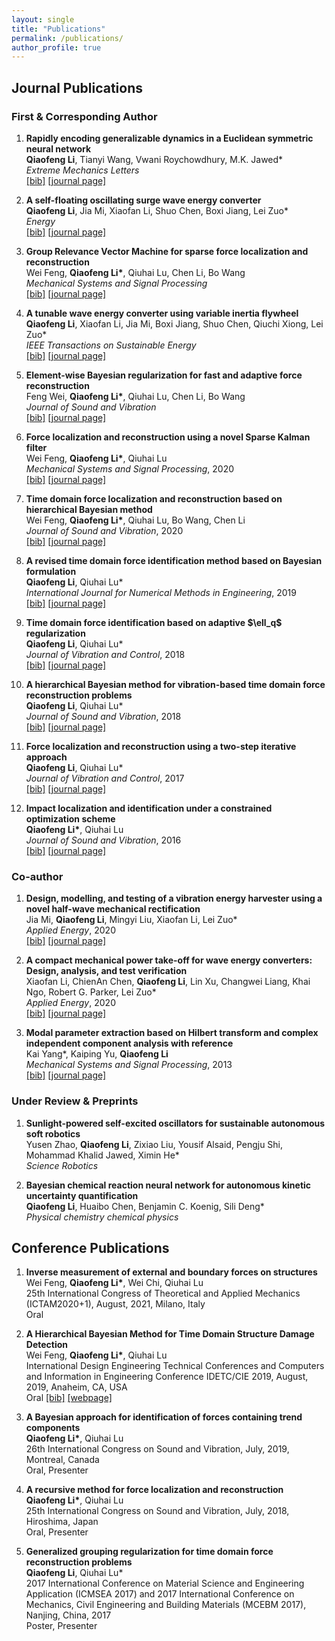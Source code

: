 ```yaml
---
layout: single
title: "Publications"
permalink: /publications/
author_profile: true
---
```


<!-- the styles -->
<style>

div.noshow { display: none; }
div.bibtex {
  margin-right: 0%;
  margin-top: 1.2em;
  margin-bottom: 1.3em;
  border: 1px solid silver;
  padding: 0.3em 0.5em;
  background: #eeeeee;
}
div.bibtex pre { font-size: 75%; overflow: auto;  width: 100%; }
</style>


<!-- the scripts -->
<script>
function toggleBibtex(articleid) {
  var bib = document.getElementById('bib_'+articleid);
  if (bib) {
    if(bib.className.indexOf('bibtex') != -1) {
    bib.className.indexOf('noshow') == -1?bib.className = 'bibtex noshow':bib.className = 'bibtex';
    }
  } else {
    return;
  }
}
</script>



## Journal Publications

### First & Corresponding Author
<ol>

<li>
<p>
<b>Rapidly encoding generalizable dynamics in a Euclidean symmetric neural network</b><br>
<b>Qiaofeng Li</b>, Tianyi Wang, Vwani Roychowdhury, M.K. Jawed*<br>
<i>Extreme Mechanics Letters</i> <br>
<a href="javascript:toggleBibtex('Li2022Rapidly')" class="textlink">[bib]</a>
<a href="https://doi.org/10.1016/j.eml.2022.101925" class="textlink" target="_blank">[journal page]</a>
</p>

<div id="bib_Li2022Rapidly" class="bibtex noshow">
<pre>
@article{Li2022Rapidly,
	title = {Rapidly encoding generalizable dynamics in a Euclidean symmetric neural network},
	journal = {Extreme Mechanics Letters},
	pages = {101925},
	year = {2022},
	doi = {https://doi.org/10.1016/j.eml.2022.101925},
	author = {Qiaofeng Li and Tianyi Wang and Vwani Roychowdhury and M.K. Jawed}
}
</pre></div>
</li>

<li>
<p>
<b>A self-floating oscillating surge wave energy converter</b><br>
<b>Qiaofeng Li</b>, Jia Mi, Xiaofan Li, Shuo Chen, Boxi Jiang, Lei Zuo*<br>
<i>Energy</i> <br>
<a href="javascript:toggleBibtex('Li2021Self')" class="textlink">[bib]</a>
<a href="https://doi.org/10.1016/j.energy.2021.120668" class="textlink" target="_blank">[journal page]</a>
</p>

<div id="bib_Li2021Self" class="bibtex noshow">
<pre>
@article{Li2021Self,
   title = {A self-floating oscillating surge wave energy converter},
   journal = {Energy},
   pages = {120668},
   year = {2021},
   issn = {0360-5442},
   doi = {https://doi.org/10.1016/j.energy.2021.120668},
   author = {Qiaofeng Li and Jia Mi and Xiaofan Li and Shuo Chen and Boxi Jiang and Lei Zuo}
}
</pre></div>
</li>

<li>
<p>
<b>Group Relevance Vector Machine for sparse force localization and reconstruction</b><br>
Wei Feng, <b>Qiaofeng Li*</b>, Qiuhai Lu, Chen Li, Bo Wang<br>
<i>Mechanical Systems and Signal Processing</i> <br>
<a href="javascript:toggleBibtex('Feng2021Group')" class="textlink">[bib]</a>
<a href="https://doi.org/10.1016/j.ymssp.2021.107900" class="textlink" target="_blank">[journal page]</a>
</p>

<div id="bib_Feng2021Group" class="bibtex noshow">
<pre>
@article{Feng2021Group,
   title = {Group Relevance Vector Machine for sparse force localization and reconstruction},
   journal = {Mechanical Systems and Signal Processing},
   volume = {161},
   pages = {107900},
   year = {2021},
   issn = {0888-3270},
   doi = {https://doi.org/10.1016/j.ymssp.2021.107900},
   author = {Wei Feng and Qiaofeng Li and Qiuhai Lu and Chen Li and Bo Wang}
}
</pre></div>
</li>

<li>
<p>
<b>A tunable wave energy converter using variable inertia flywheel</b><br>
<b>Qiaofeng Li</b>, Xiaofan Li, Jia Mi, Boxi Jiang, Shuo Chen, Qiuchi Xiong, Lei Zuo*<br>
<i>IEEE Transactions on Sustainable Energy</i> <br>
<a href="javascript:toggleBibtex('Li2021Tunable')" class="textlink">[bib]</a>
<a href="https://doi.org/10.1109/TSTE.2020.3041664" class="textlink" target="_blank">[journal page]</a>
</p>

<div id="bib_Li2021Tunable" class="bibtex noshow">
<pre>
@article{Li2021Tunable,
   author={Li, Qiaofeng and Li, Xiaofan and Mi, Jia and Jiang, Boxi and Chen, Shuo and Zuo, Lei},
   journal={IEEE Transactions on Sustainable Energy},
   title={Tunable Wave Energy Converter Using Variable Inertia Flywheel},
   year={2021},  
   volume={12},  
   number={2},  
   pages={1265-1274},  
   doi={10.1109/TSTE.2020.3041664}},
   type={Journal Article}
}
</pre></div>
</li>

<li>
<p>
<b>Element-wise Bayesian regularization for fast and adaptive force reconstruction</b><br>
Feng Wei, <b>Qiaofeng Li*</b>, Qiuhai Lu, Chen Li, Bo Wang<br>
<i>Journal of Sound and Vibration</i> <br>
<a href="javascript:toggleBibtex('Feng2020Element')" class="textlink">[bib]</a>
<a href="https://doi.org/10.1016/j.jsv.2020.115713" class="textlink" target="_blank">[journal page]</a>
</p>

<div id="bib_Feng2020Element" class="bibtex noshow">
<pre>
@article{Feng2020Element,
   author = {Feng, Wei and Li, Qiaofeng and Lu, Qiuhai and Li, Chen and Wang, Bo},
   title = {Element-wise {B}ayesian regularization for fast and adaptive force reconstruction},
   journal = {Journal of Sound and Vibration},
   ISSN = {0022460X},
   DOI = {10.1016/j.jsv.2020.115713},
   year = {2020},
   type = {Journal Article}
}
</pre></div>
</li>

<li>
<p> 
<b>Force localization and reconstruction using a novel Sparse Kalman filter</b><br>
Wei Feng, <b>Qiaofeng Li*</b>, Qiuhai Lu<br>
<i>Mechanical Systems and Signal Processing</i>, 2020<br>
<a href="javascript:toggleBibtex('Feng2020Force')" class="textlink">[bib]</a>
<a href="https://doi.org/10.1016/j.ymssp.2020.106890" class="textlink" target="_blank">[journal page]</a>
</p>

<div id="bib_Feng2020Force" class="bibtex noshow">
<pre>
@article{Feng2020Force,
   author = {Feng, Wei and Li, Qiaofeng and Lu, Qiuhai},
   title = {Force localization and reconstruction based on a novel sparse {K}alman filter},
   journal = {Mechanical Systems and Signal Processing},
   DOI = {10.1016/j.ymssp.2020.106890},
   year = {2020},
   type = {Journal Article}
}
</pre></div>
</li>

<li>
<p>
<b>Time domain force localization and reconstruction based on hierarchical Bayesian method</b><br>
Wei Feng, <b>Qiaofeng Li*</b>, Qiuhai Lu, Bo Wang, Chen Li<br>
<i>Journal of Sound and Vibration</i>, 2020<br>
<a href="javascript:toggleBibtex('Feng2020Time')" class="textlink">[bib]</a>
<a href="https://doi.org/10.1016/j.jsv.2020.115222" class="textlink" target="_blank">[journal page]</a>
</p>

<div id="bib_Feng2020Time" class="bibtex noshow">
<pre>
@article{Feng2020Time,
   author = {Feng, Wei and Li, Qiaofeng and Lu, Qiuhai and Wang, Bo and Li, Chen},
   title = {Time domain force localization and reconstruction based on hierarchical {B}ayesian method},
   journal = {Journal of Sound and Vibration},
   volume = {472},
   ISSN = {0022460X},
   DOI = {10.1016/j.jsv.2020.115222},
   year = {2020},
   type = {Journal Article}
}
</pre></div>
</li>

<li>
<p>
<b>A revised time domain force identification method based on Bayesian formulation</b><br>
<b>Qiaofeng Li</b>, Qiuhai Lu*<br>
<i>International Journal for Numerical Methods in Engineering</i>, 2019<br>
<a href="javascript:toggleBibtex('Li2019Revised')" class="textlink">[bib]</a>
<a href="https://doi.org/10.1002/nme.6019" class="textlink" target="_blank">[journal page]</a>
</p>

<div id="bib_Li2019Revised" class="bibtex noshow">
<pre>
@article{Li2019Revised,
   author = {Li, Qiaofeng and Lu, Qiuhai},
   title = {A revised time domain force identification method based on {B}ayesian formulation},
   journal = {International Journal for Numerical Methods in Engineering},
   volume = {118},
   number = {7},
   pages = {411-431},
   DOI = {10.1002/nme.6019},
   year = {2019},
   type = {Journal Article}
}
</pre></div>
</li>


<li>
<p>
<b>Time domain force identification based on adaptive $\ell_q$ regularization</b><br>
<b>Qiaofeng Li</b>, Qiuhai Lu*<br>
<i>Journal of Vibration and Control</i>, 2018<br>
<a href="javascript:toggleBibtex('Li2018Time')" class="textlink">[bib]</a>
<a href="https://doi.org/10.1177/1077546318761968" class="textlink" target="_blank">[journal page]</a>
</p>

<div id="bib_Li2018Time" class="bibtex noshow">
<pre>
@article{Li2018Time,
   author = {Li, Qiaofeng and Lu, Qiuhai},
   title = {Time domain force identification based on adaptive $\ell_q$ regularization},
   journal = {Journal of Vibration and Control},
   volume = {24},
   number = {23},
   pages = {5610-5626},
   DOI = {10.1177/1077546318761968},
   year = {2018},
   type = {Journal Article}
}
</pre></div>
</li>

<li>
<p>
<b>A hierarchical Bayesian method for vibration-based time domain force reconstruction problems</b><br>
<b>Qiaofeng Li</b>, Qiuhai Lu*<br>
<i>Journal of Sound and Vibration</i>, 2018<br>
<a href="javascript:toggleBibtex('Li2018Hierarchical')" class="textlink">[bib]</a>
<a href="https://doi.org/10.1016/j.jsv.2018.01.052" class="textlink" target="_blank">[journal page]</a>
</p>

<div id="bib_Li2018Hierarchical" class="bibtex noshow">
<pre>
@article{Li2018Hierarchical,
   author = {Li, Qiaofeng and Lu, Qiuhai},
   title = {A hierarchical {B}ayesian method for vibration-based time domain force reconstruction problems},
   journal = {Journal of Sound and Vibration},
   volume = {421},
   pages = {190-204},
   ISSN = {0022460X},
   DOI = {10.1016/j.jsv.2018.01.052},
   year = {2018},
   type = {Journal Article}
}
</pre></div>
</li>

<li>
<p>
<b>Force localization and reconstruction using a two-step iterative approach</b><br>
<b>Qiaofeng Li</b>, Qiuhai Lu*<br>
<i>Journal of Vibration and Control</i>, 2017<br>
<a href="javascript:toggleBibtex('Li2017Force')" class="textlink">[bib]</a>
<a href="https://doi.org/10.1177/1077546317713366" class="textlink" target="_blank">[journal page]</a>
</p>

<div id="bib_Li2017Force" class="bibtex noshow">
<pre>
@article{Li2017Force,
   author = {Li, Qiaofeng and Lu, Qiuhai},
   title = {Force localization and reconstruction using a two-step iterative approach},
   journal = {Journal of Vibration and Control},
   volume = {24},
   number = {17},
   pages = {3830-3841},
   DOI = {10.1177/1077546317713366},
   year = {2017},
   type = {Journal Article}
}
</pre></div>
</li>


<li>
<p>
<b>Impact localization and identification under a constrained optimization scheme</b><br>
<b>Qiaofeng Li*</b>, Qiuhai Lu<br>
<i>Journal of Sound and Vibration</i>, 2016<br>
<a href="javascript:toggleBibtex('Li2016Impact')" class="textlink">[bib]</a>
<a href="https://doi.org/10.1016/j.jsv.2015.12.010" class="textlink" target="_blank">[journal page]</a>
</p>

<div id="bib_Li2016Impact" class="bibtex noshow">
<pre>
@article{Li2016Impact,
   author = {Li, Qiaofeng and Lu, Qiuhai},
   title = {Impact localization and identification under a constrained optimization scheme},
   journal = {Journal of Sound and Vibration},
   volume = {366},
   pages = {133-148},
   ISSN = {0022460X},
   DOI = {10.1016/j.jsv.2015.12.010},
   year = {2016},
   type = {Journal Article}
}
</pre></div>
</li>

</ol>

### Co-author
<ol>

<li>
<p>
<b>Design, modelling, and testing of a vibration energy harvester using a novel half-wave mechanical rectification</b><br>
Jia Mi, <b>Qiaofeng Li</b>, Mingyi Liu, Xiaofan Li, Lei Zuo*<br>
<i>Applied Energy</i>, 2020<br>
<a href="javascript:toggleBibtex('Jia2020Design')" class="textlink">[bib]</a>
<a href="https://doi.org/10.1016/j.apenergy.2020.115726" class="textlink" target="_blank">[journal page]</a>
</p>

<div id="bib_Jia2020Design" class="bibtex noshow">
<pre>
@article{Jia2020Design,
   author = {Mi, Jia and Li, Qiaofeng and Liu, Mingyi and Li, Xiaofan and Zuo, Lei},
   title = {Design, modelling, and testing of a vibration energy harvester using a novel half-wave mechanical rectification},
   journal = {Applied Energy},
   volume = {279},
   ISSN = {03062619},
   DOI = {10.1016/j.apenergy.2020.115726},
   year = {2020},
   type = {Journal Article}
}
</pre></div>
</li>

<li>
<p>
<b>A compact mechanical power take-off for wave energy converters: Design, analysis, and test verification</b><br>
Xiaofan Li, ChienAn Chen, <b>Qiaofeng Li</b>, Lin Xu, Changwei Liang, Khai Ngo, Robert G. Parker, Lei Zuo*<br>
<i>Applied Energy</i>, 2020<br>
<a href="javascript:toggleBibtex('Li2020Compact')" class="textlink">[bib]</a>
<a href="https://doi.org/10.1016/j.apenergy.2020.115459" class="textlink" target="_blank">[journal page]</a>
</p>

<div id="bib_Li2020Compact" class="bibtex noshow">
<pre>
@article{Li2020Compact,
   author = {Li, Xiaofan and Chen, ChienAn and Li, Qiaofeng and Xu, Lin and Liang, Changwei and Ngo, Khai and Parker, Robert G. and Zuo, Lei},
   title = {A compact mechanical power take-off for wave energy converters: Design, analysis, and test verification},
   journal = {Applied Energy},
   volume = {278},
   ISSN = {03062619},
   DOI = {10.1016/j.apenergy.2020.115459},
   year = {2020},
   type = {Journal Article}
}
</pre></div>
</li>

<li>
<p> 
<b>Modal parameter extraction based on Hilbert transform and complex independent component analysis with reference</b><br>
Kai Yang*, Kaiping Yu, <b>Qiaofeng Li</b><br>
<i>Mechanical Systems and Signal Processing</i>, 2013<br>
<a href="javascript:toggleBibtex('Yang2013Modal')" class="textlink">[bib]</a>
<a href="https://doi.org/10.1016/j.ymssp.2013.05.003" class="textlink" target="_blank">[journal page]</a>
</p>

<div id="bib_Yang2013Modal" class="bibtex noshow">
<pre>
@article{Yang2013Modal,
   author = {Yang, Kai and Yu, Kaiping and Li, Qiaofeng},
   title = {Modal parameter extraction based on {H}ilbert transform and complex independent component analysis with reference},
   journal = {Mechanical Systems and Signal Processing},
   volume = {40},
   number = {1},
   pages = {257-268},
   ISSN = {08883270},
   DOI = {10.1016/j.ymssp.2013.05.003},
   year = {2013},
   type = {Journal Article}
}
</pre></div>
</li>

</ol>

### Under Review & Preprints
<ol>

<li>
<p> 
<b>Sunlight-powered self-excited oscillators for sustainable autonomous soft robotics</b><br>
Yusen Zhao, <b>Qiaofeng Li</b>, Zixiao Liu, Yousif Alsaid, Pengju Shi, Mohammad Khalid Jawed, Ximin He*<br>
<i>Science Robotics</i><br>
</p>
</li>

<li>
<p> 
<b>Bayesian chemical reaction neural network for autonomous kinetic uncertainty quantification</b><br>
<b>Qiaofeng Li</b>, Huaibo Chen, Benjamin C. Koenig, Sili Deng*<br>
<i>Physical chemistry chemical physics</i><br>
</p>
</li>

</ol>

## Conference Publications
<ol>

<li>
<p>
<b>Inverse measurement of external and boundary forces on structures</b><br>
Wei Feng, <b>Qiaofeng Li*</b>, Wei Chi, Qiuhai Lu<br>
25th International Congress of Theoretical and Applied Mechanics (ICTAM2020+1), August, 2021, Milano, Italy<br>
Oral
</p>
</li>


<li>
<p>
<b>A Hierarchical Bayesian Method for Time Domain Structure Damage Detection</b><br>
Wei Feng, <b>Qiaofeng Li*</b>, Qiuhai Lu<br>
International Design Engineering Technical Conferences and Computers and Information in Engineering Conference IDETC/CIE 2019, August, 2019, Anaheim, CA, USA<br>
Oral 
<a href="javascript:toggleBibtex('Feng2019Hierarchical_C')" class="textlink">[bib]</a>
<a href="https://asmedigitalcollection.asme.org/IDETC-CIE/proceedings-abstract/IDETC-CIE2019/59285/V008T10A052/1070270" class="textlink" target="_blank">[webpage]</a>
</p>

<div id="bib_Feng2019Hierarchical_C" class="bibtex noshow">
<pre>
@proceedings{10.1115/DETC2019-97026,
    author = {Feng, Wei and Li, Qiaofeng and Lu, Qiuhai},
    title = "{A {H}ierarchical {B}ayesian {M}ethod for {T}ime {D}omain {S}tructure {D}amage {D}etection}",
    volume = {Volume 8: 31st Conference on Mechanical Vibration and Noise},
    series = {International Design Engineering Technical Conferences and Computers and Information in Engineering Conference},
    year = {2019},
    month = {08},
    doi = {10.1115/DETC2019-97026},
    url = {https://doi.org/10.1115/DETC2019-97026},
    note = {V008T10A052},
    eprint = {https://asmedigitalcollection.asme.org/IDETC-CIE/proceedings-pdf/IDETC-CIE2019/59285/V008T10A052/6454411/v008t10a052-detc2019-97026.pdf},
}
</pre></div>
</li>


<li>
<p>
<b>A Bayesian approach for identification of forces containing trend components</b><br>
<b>Qiaofeng Li*</b>, Qiuhai Lu<br>
26th International Congress on Sound and Vibration, July, 2019, Montreal, Canada<br>
Oral, Presenter
</p>
</li>


<li>
<p>
<b>A recursive method for force localization and reconstruction</b><br>
<b>Qiaofeng Li*</b>, Qiuhai Lu<br>
25th International Congress on Sound and Vibration, July, 2018, Hiroshima, Japan<br>
Oral, Presenter
</p>
</li>

<li>
<p>
<b>Generalized grouping regularization for time domain force reconstruction problems</b><br>
<b>Qiaofeng Li</b>, Qiuhai Lu*<br>
2017 International Conference on Material Science and Engineering Application (ICMSEA 2017) and 2017 International Conference on Mechanics, Civil Engineering and Building Materials (MCEBM 2017), Nanjing, China, 2017<br>
Poster, Presenter
</p>
</li>

</ol>

